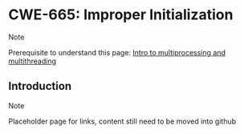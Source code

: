 # CWE-665: Improper Initialization

> [!NOTE]
> Prerequisite to understand this page:
> [Intro to multiprocessing and multithreading](../../Intro_to_multiprocessing_and_multithreading/readme.md)

## Introduction

> [!NOTE]
> Placeholder page for links, content still need to be moved into github
